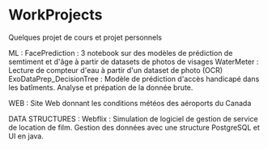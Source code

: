 # WorkProjects
Quelques projet de cours et projet personnels

ML : 
FacePrediction : 3 notebook sur des modèles de prédiction de semtiment et d'âge à partir de datasets de photos de visages
WaterMeter : Lecture de compteur d'eau à partir d'un dataset de photo (OCR)
ExoDataPrep_DecisionTree : Modèle de prédiction d'accès handicapé dans les batîments. Analyse et prépation de la donnée brute.

WEB :
Site Web donnant les conditions météos des aéroports du Canada

DATA STRUCTURES : 
Webflix : Simulation de logiciel de gestion de service de location de film. Gestion des données avec une structure PostgreSQL et UI en java.
